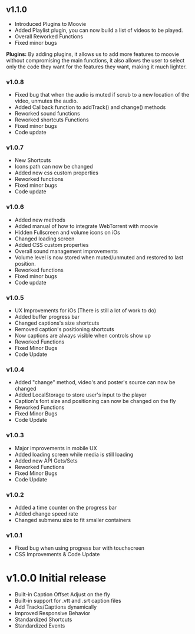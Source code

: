 ## v1.1.0

- Introduced Plugins to Moovie
- Added Playlist plugin, you can now build a list of videos to be played.
- Overall Reworked Functions
- Fixed minor bugs

<b>Plugins:</b> By adding plugins, it allows us to add more features to moovie without compromising the main functions, it also allows the user to select only the code they want for the features they want, making it much lighter. 

### v1.0.8

- Fixed bug that when the audio is muted if scrub to a new location of the video, unmutes the audio.
- Added Callback function to addTrack() and change() methods
- Reworked sound functions
- Reworked shortcuts Functions
- Fixed minor bugs
- Code update

### v1.0.7

- New Shortcuts
- Icons path can now be changed
- Added new css custom properties
- Reworked functions
- Fixed minor bugs
- Code update

### v1.0.6

- Added new methods
- Added manual of how to integrate WebTorrent with moovie
- Hidden Fullscreen and volume icons on iOs
- Changed loading screen
- Added CSS custom properties
- Overall sound management improvements
- Volume level is now stored when muted/unmuted and restored to last position.
- Reworked functions
- Fixed minor bugs
- Code update

### v1.0.5

- UX Improvements for iOs (There is still a lot of work to do)
- Added buffer progress bar
- Changed captions's size shortcuts
- Removed caption's positioning shortcuts
- Now captions are always visible when controls show up
- Reworked Functions
- Fixed Minor Bugs
- Code Update

### v1.0.4

- Added "change" method, video's and poster's source can now be changed
- Added LocalStorage to store user's input to the player
- Caption's font size and positioning can now be changed on the fly
- Reworked Functions
- Fixed Minor Bugs
- Code Update

### v1.0.3

- Major improvements in mobile UX
- Added loading screen while media is still loading
- Added new API Gets/Sets
- Reworked Functions
- Fixed Minor Bugs
- Code Update

### v1.0.2

- Added a time counter on the progress bar
- Added change speed rate
- Changed submenu size to fit smaller containers

### v1.0.1

- Fixed bug when using progress bar with touchscreen
- CSS Improvements & Code Update

# v1.0.0 Initial release

- Built-in Caption Offset Adjust on the fly
- Built-in support for .vtt and .srt caption files
- Add Tracks/Captions dynamically
- Improved Responsive Behavior
- Standardized Shortcuts
- Standardized Events
